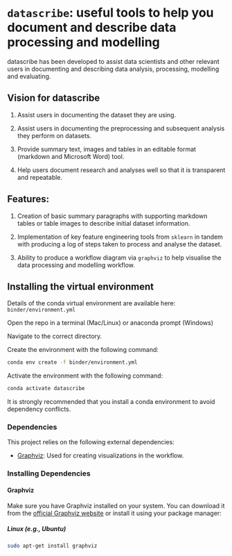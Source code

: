 # `datascribe`: useful tools to help you document and describe data processing and modelling

datascribe has been developed to assist data scientists and other relevant users in documenting and describing data analysis, processing, modelling and evaluating.

## Vision for datascribe

1. Assist users in documenting the dataset they are using.

2. Assist users in documenting the preprocessing and subsequent analysis they perform on datasets.

3. Provide summary text, images and tables in an editable format (markdown and Microsoft Word) tool.

4. Help users document research and analyses well so that it is transparent and repeatable.

## Features:

1. Creation of basic summary paragraphs with supporting markdown tables or table images to describe initial dataset information.

2. Implementation of key feature engineering tools from `sklearn` in tandem with producing a log of steps taken to process and analyse the dataset.

3. Ability to produce a workflow diagram via `graphviz` to help visualise the data processing and modelling workflow.

## Installing the virtual environment

Details of the conda virtual environment are available here: `binder/environment.yml`

Open the repo in a terminal (Mac/Linux) or anaconda prompt (Windows)

Navigate to the correct directory.

Create the environment with the following command:

```bash
conda env create -f binder/environment.yml
```
     
Activate the environment with the following command:

```bash
conda activate datascribe
```  

It is strongly recommended that you install a conda environment to avoid dependency conflicts. 

### Dependencies

This project relies on the following external dependencies:

- [Graphviz](https://graphviz.gitlab.io/download/): Used for creating visualizations in the workflow.

### Installing Dependencies

#### Graphviz

Make sure you have Graphviz installed on your system. You can download it from the [official Graphviz website](https://graphviz.gitlab.io/download/) or install it using your package manager:

##### Linux (e.g., Ubuntu)

```bash
sudo apt-get install graphviz
```